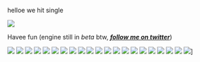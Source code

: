 helloe we hit single

![](https://github.com/evilfuck/images/blob/main/nightmarevision.png)

Havee fun (engine still in *beta* btw, ***[follow me on twitter](https://twitter.com/DuskieWhy)***)

![](https://github.com/evilfuck/images/blob/main/nightmarevision.png)
![](https://github.com/evilfuck/images/blob/main/nightmarevision.png)
![](https://github.com/evilfuck/images/blob/main/nightmarevision.png)
![](https://github.com/evilfuck/images/blob/main/nightmarevision.png)
![](https://github.com/evilfuck/images/blob/main/nightmarevision.png)
![](https://github.com/evilfuck/images/blob/main/nightmarevision.png)
![](https://github.com/evilfuck/images/blob/main/nightmarevision.png)
![](https://github.com/evilfuck/images/blob/main/nightmarevision.png)
![](https://github.com/evilfuck/images/blob/main/nightmarevision.png)
![](https://github.com/evilfuck/images/blob/main/nightmarevision.png)
![](https://github.com/evilfuck/images/blob/main/nightmarevision.png)
![](https://github.com/evilfuck/images/blob/main/nightmarevision.png)
![](https://github.com/evilfuck/images/blob/main/nightmarevision.png)
![](https://github.com/evilfuck/images/blob/main/nightmarevision.png)
![](https://github.com/evilfuck/images/blob/main/nightmarevision.png)
![](https://github.com/evilfuck/images/blob/main/nightmarevision.png)
![](https://github.com/evilfuck/images/blob/main/nightmarevision.png)
![](https://github.com/evilfuck/images/blob/main/nightmarevision.png)
![](https://github.com/evilfuck/images/blob/main/nightmarevision.png)
![](https://github.com/evilfuck/images/blob/main/nightmarevision.png)
![](https://github.com/Qwertcool54/NightmareVision-Build/blob/main/projFiles/giggle.png)]
